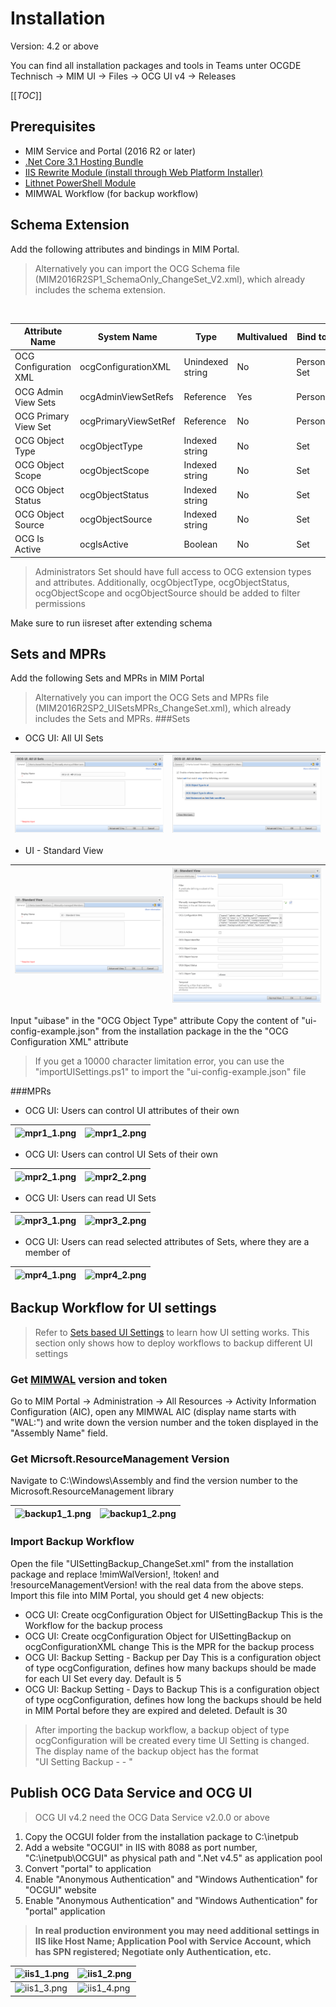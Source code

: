 # Installation
Version: 4.2 or above

You can find all installation packages and tools in Teams unter OCGDE Technisch -> MIM UI -> Files -> OCG UI v4 -> Releases

[[_TOC_]]


## Prerequisites
- MIM Service and Portal (2016 R2 or later)
- [.Net Core 3.1 Hosting Bundle](https://dotnet.microsoft.com/download/dotnet/3.1)
- [IIS Rewrite Module (install through Web Platform Installer)](https://www.iis.net/downloads?tabid=34&g=6&i=1691)
- [Lithnet PowerShell Module](https://github.com/lithnet/resourcemanagement-powershell/wiki/Installing-the-module)
- MIMWAL Workflow (for backup workflow)

## Schema Extension
Add the following attributes and bindings in MIM Portal.
<br/>
>Alternatively you can import the OCG Schema file (MIM2016R2SP1_SchemaOnly_ChangeSet_V2.xml), which already includes the schema extension.

<br/>

| Attribute Name | System Name | Type | Multivalued | Bind to |
|--|--|--|--|--|
| OCG Configuration XML | ocgConfigurationXML | Unindexed string | No | Person, Set |
| OCG Admin View Sets | ocgAdminViewSetRefs | Reference | Yes | Person |
| OCG Primary View Set  | ocgPrimaryViewSetRef | Reference | No | Person |
| OCG Object Type | ocgObjectType | Indexed string | No | Set |
| OCG Object Scope | ocgObjectScope | Indexed string | No | Set |
| OCG Object Status | ocgObjectStatus | Indexed string | No | Set |
| OCG Object Source | ocgObjectSource | Indexed string | No | Set |
| OCG Is Active  | ocgIsActive | Boolean | No | Set |

>Administrators Set should have full access to OCG extension types and attributes. Additionally, ocgObjectType, ocgObjectStatus, ocgObjectScope and ocgObjectSource should be added to filter permissions

Make sure to run iisreset after extending schema

## Sets and MPRs
Add the following Sets and MPRs in MIM Portal
<br/>
>Alternatively you can import the OCG Sets and MPRs file (MIM2016R2SP2_UISetsMPRs_ChangeSet.xml), which already includes the Sets and MPRs.
###Sets
- OCG UI: All UI Sets

| ![dashboard.png](/.attachments/set1_1-ce13d3a9-4e8c-46fa-b8b9-78648d7a5c44.png) | ![set1_2.png](/.attachments/set1_2-ed2975d7-1f18-4ece-aaed-485d39955a95.png) |
|--|--|
- UI - Standard View

| ![set2_1.png](/.attachments/set2_1-461f9eaa-e937-4f4d-8603-a761e9de4d0f.png) | ![set2_2.png](/.attachments/set2_2-b2ea6469-5736-429d-ad38-a89765fddd93.png) |
|--|--|

Input "uibase" in the "OCG Object Type" attribute
Copy the content of "ui-config-example.json" from the installation package in the the "OCG Configuration XML" attribute
>If you get a 10000 character limitation error, you can use the "importUISettings.ps1" to import the "ui-config-example.json" file

###MPRs
- OCG UI: Users can control UI attributes of their own

| ![mpr1_1.png](/.attachments/mpr1_1-46f6627a-f187-4535-b079-aee9841be685.png) | ![mpr1_2.png](/.attachments/mpr1_2-17d0823f-b01f-43b1-bf97-e76c870cb139.png) |
|--|--|

- OCG UI: Users can control UI Sets of their own

| ![mpr2_1.png](/.attachments/mpr2_1-e43805a4-63fd-4a7f-ba61-9d58ca12dcb5.png) | ![mpr2_2.png](/.attachments/mpr2_2-62ba0349-ff1f-48cc-bf99-756a3a4e1f43.png) |
|--|--|

- OCG UI: Users can read UI Sets

| ![mpr3_1.png](/.attachments/mpr3_1-bd8bd82d-4492-4f97-b8fb-5d215386b3af.png) | ![mpr3_2.png](/.attachments/mpr3_2-a0e760e7-c8c4-4264-b056-d7ce47f03c9b.png) |
|--|--|

- OCG UI: Users can read selected attributes of Sets, where they are a member of

| ![mpr4_1.png](/.attachments/mpr4_1-0304ac7a-fd30-4a01-9233-34e90706d48e.png) | ![mpr4_2.png](/.attachments/mpr4_2-a00acf35-691a-428a-a316-dfd8e9bae919.png) |
|--|--|

## Backup Workflow for UI settings
>Refer to [Sets based UI Settings](/OCG-UI/Sets-based-UI-Settings) to learn how UI setting works. This section only shows how to deploy workflows to backup different UI settings

### Get [MIMWAL](https://github.com/microsoft/MIMWAL/wiki) version and token
Go to MIM Portal -> Administration -> All Resources -> Activity Information Configuration (AIC), open any MIMWAL AIC (display name starts with "WAL:") and write down the version number and the token displayed in the "Assembly Name" field.

### Get Micrsoft.ResourceManagement Version
Navigate to C:\Windows\Assembly and find the version number to the Microsoft.ResourceManagement library

| ![backup1_1.png](/.attachments/backup1_1-1ca3373e-c135-41f4-ac9e-a3360c84fdb6.png) | ![backup1_2.png](/.attachments/backup1_2-399e1720-72db-45a7-8943-65831bf14292.png) |
|--|--|

### Import Backup Workflow
Open the file "UISettingBackup_ChangeSet.xml" from the installation package and replace !mimWalVersion!, !token! and !resourceManagementVersion! with the real data from the above steps.
Import this file into MIM Portal, you should get 4 new objects:
- OCG UI: Create ocgConfiguration Object for UISettingBackup
This is the Workflow for the backup process
- OCG UI: Create ocgConfiguration Object for UISettingBackup on ocgConfigurationXML change
This is the MPR for the backup process
- OCG UI: Backup Setting - Backup per Day
This is a configuration object of type ocgConfiguration, defines how many backups should be made for each UI Set every day. Default is 5
- OCG UI: Backup Setting - Days to Backup
This is a configuration object of type ocgConfiguration, defines how long the backups should be held in MIM Portal before they are expired and deleted. Default is 30

>After importing the backup workflow, a backup object of type ocgConfiguration will be created every time UI Setting is changed. The display name of the backup object has the format<br/>"UI Setting Backup - <UI Set Name> - <Created Time>"

## Publish OCG Data Service and OCG UI
>OCG UI v4.2 need the OCG Data Service v2.0.0 or above
1. Copy the OCGUI folder from the installation package to C:\inetpub
2. Add a website "OCGUI" in IIS with 8088 as port number, "C:\inetpub\OCGUI" as physical path and ".Net v4.5" as application pool
3. Convert "portal" to application
4. Enable "Anonymous Authentication" and "Windows Authentication" for "OCGUI" website
5. Enable "Anonymous Authentication" and "Windows Authentication" for "portal" application
>**In real production environment you may need additional settings in IIS like Host Name; Application Pool with Service Account, which has SPN registered; Negotiate only Authentication, etc.**


| ![iis1_1.png](/.attachments/iis1_1-b89c9e6f-3e03-4526-9166-9db6e12c35a6.png) | ![iis1_2.png](/.attachments/iis1_2-73d6118a-c561-4c2e-a619-77cb0bcd2b08.png) |
|--|--|
| ![iis1_3.png](/.attachments/iis1_3-e45e5ef9-db9d-44ff-8f76-b2c5a5968708.png) | ![iis1_4.png](/.attachments/iis1_4-98c5e49d-a8a7-4eee-a52d-a5a58a033991.png) |




